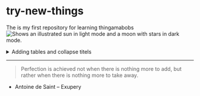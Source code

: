 # try-new-things
The is my first repository for learning thingamabobs
<picture>
  <source media="(prefers-color-scheme: dark)" srcset="https://user-images.githubusercontent.com/25423296/163456776-7f95b81a-f1ed-45f7-b7ab-8fa810d529fa.png">
  <source media="(prefers-color-scheme: light)" srcset="https://user-images.githubusercontent.com/25423296/163456779-a8556205-d0a5-45e2-ac17-42d089e3c3f8.png">
  <img alt="Shows an illustrated sun in light mode and a moon with stars in dark mode." src="https://user-images.githubusercontent.com/25423296/163456779-a8556205-d0a5-45e2-ac17-42d089e3c3f8.png">
</picture>

<details>
<summary>Adding tables and collapse titels</summary>
  
| Rank | THING-TO-RANK |
|-----:|---------------|
|     1|  Python       |
|     2|  mhhh         |
|     3|  ghasjd       |

 </details>
 
---
>Perfection is achieved not when there is nothing more to add, but rather when there is nothing more to take away.
- Antoine de Saint – Exupery
